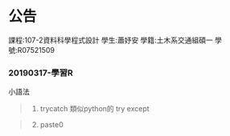 #  公告
課程:107-2資料科學程式設計 學生:蕭妤安 學籍:土木系交通組碩一 學號:R07521509
    
### 20190317-學習R
小語法

>1. trycatch
類似python的 try except

>2. paste0
